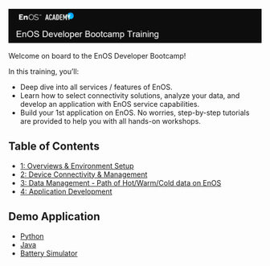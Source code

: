 ![Developer Bootcamp](media/Academy_Developer_Bootcamp.png)

Welcome on board to the EnOS Developer Bootcamp!

In this training, you’ll:

- Deep dive into all services / features of EnOS.
- Learn how to select connectivity solutions, analyze your data, and develop an application with EnOS service capabilities.
- Build your 1st application on EnOS. No worries, step-by-step tutorials are provided to help you with all hands-on workshops.


## Table of Contents

- [1: Overviews & Environment Setup](1_Overview)
- [2: Device Connectivity & Management](2_Device_Connectivity_Management/lab_tutorial)
- [3: Data Management - Path of Hot/Warm/Cold data on EnOS](3_Data_Management/lab_tutorial)
- [4: Application Development](5_Application_Development/)


## Demo Application

- [Python](Full_Demo_App/battery-app-python/)
- [Java](Full_Demo_App/battery-app-java/)
- [Battery Simulator](Full_Demo_App/battery-simulator)
